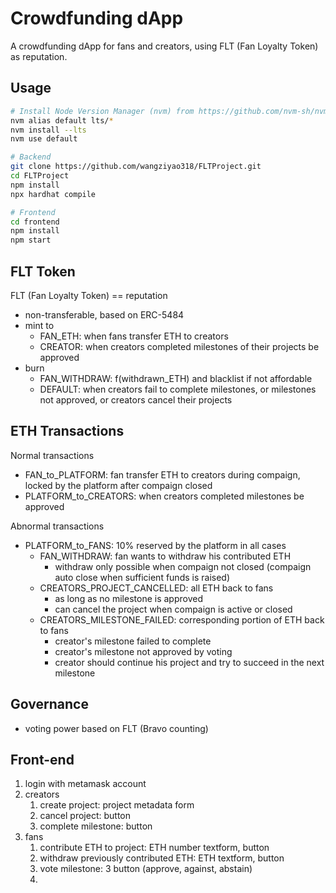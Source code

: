 # Crowdfunding dApp

A crowdfunding dApp for fans and creators, using FLT (Fan Loyalty Token) as reputation.

## Usage

```sh
# Install Node Version Manager (nvm) from https://github.com/nvm-sh/nvm
nvm alias default lts/*
nvm install --lts
nvm use default

# Backend
git clone https://github.com/wangziyao318/FLTProject.git
cd FLTProject
npm install
npx hardhat compile

# Frontend
cd frontend
npm install
npm start
```

## FLT Token

FLT (Fan Loyalty Token) == reputation

- non-transferable, based on ERC-5484
- mint to
  - FAN_ETH: when fans transfer ETH to creators
  - CREATOR: when creators completed milestones of their projects be approved
- burn
  - FAN_WITHDRAW: f(withdrawn_ETH) and blacklist if not affordable
  - DEFAULT: when creators fail to complete milestones, or milestones not approved, or creators cancel their projects


## ETH Transactions

Normal transactions

- FAN_to_PLATFORM: fan transfer ETH to creators during compaign, locked by the platform after compaign closed
- PLATFORM_to_CREATORS: when creators completed milestones be approved

Abnormal transactions

- PLATFORM_to_FANS: 10% reserved by the platform in all cases
  - FAN_WITHDRAW: fan wants to withdraw his contributed ETH
    - withdraw only possible when compaign not closed (compaign auto close when sufficient funds is raised)
  - CREATORS_PROJECT_CANCELLED: all ETH back to fans
    - as long as no milestone is approved
    - can cancel the project when compaign is active or closed
  - CREATORS_MILESTONE_FAILED: corresponding portion of ETH back to fans
    - creator's milestone failed to complete
    - creator's milestone not approved by voting
    - creator should continue his project and try to succeed in the next milestone


## Governance

- voting power based on FLT (Bravo counting)

## Front-end

1. login with metamask account
2. creators
   1. create project: project metadata form
   2. cancel project: button
   3. complete milestone: button
   <!-- 4. IPFS -->
3. fans
   1. contribute ETH to project: ETH number textform, button
   2. withdraw previously contributed ETH: ETH textform, button
   3. vote milestone: 3 button (approve, against, abstain)
   4. 
<!-- 4. IPFS -->
